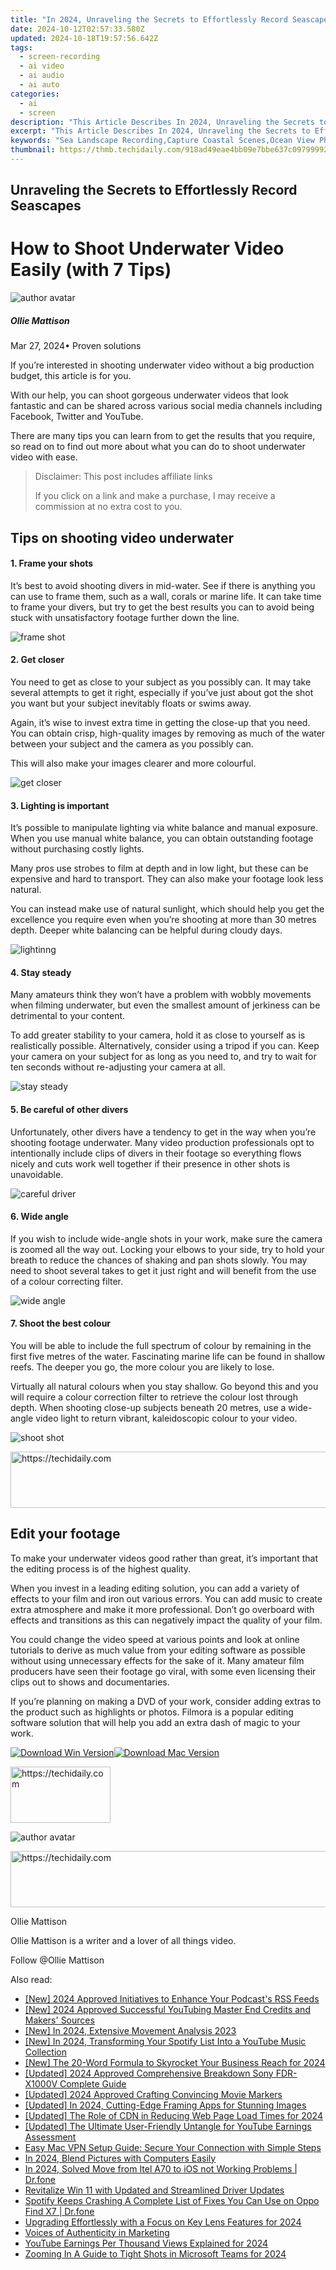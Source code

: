 ```yaml
---
title: "In 2024, Unraveling the Secrets to Effortlessly Record Seascapes"
date: 2024-10-12T02:57:33.580Z
updated: 2024-10-18T19:57:56.642Z
tags: 
  - screen-recording
  - ai video
  - ai audio
  - ai auto
categories: 
  - ai
  - screen
description: "This Article Describes In 2024, Unraveling the Secrets to Effortlessly Record Seascapes"
excerpt: "This Article Describes In 2024, Unraveling the Secrets to Effortlessly Record Seascapes"
keywords: "Sea Landscape Recording,Capture Coastal Scenes,Ocean View Photography,Seascape Filming Techniques,Easy Maritime Shots,Panoramic Water Vistas,Aquatic Sky Images"
thumbnail: https://thmb.techidaily.com/918ad49eae4bb09e7bbe637c097999923379261d114b5800bdb87d98b552aa6d.jpg
---
```


## Unraveling the Secrets to Effortlessly Record Seascapes

# How to Shoot Underwater Video Easily (with 7 Tips)

![author avatar](https://images.wondershare.com/filmora/article-images/ollie-mattison.jpg)

##### Ollie Mattison

 Mar 27, 2024• Proven solutions

 If you’re interested in shooting underwater video without a big production budget, this article is for you.

 With our help, you can shoot gorgeous underwater videos that look fantastic and can be shared across various social media channels including Facebook, Twitter and YouTube.

 There are many tips you can learn from to get the results that you require, so read on to find out more about what you can do to shoot underwater video with ease.

>  Disclaimer: This post includes affiliate links
>
>  If you click on a link and make a purchase, I may receive a commission at no extra cost to you.
>

## Tips on shooting video underwater

#### 1\. Frame your shots

 It’s best to avoid shooting divers in mid-water. See if there is anything you can use to frame them, such as a wall, corals or marine life. It can take time to frame your divers, but try to get the best results you can to avoid being stuck with unsatisfactory footage further down the line.

![frame shot](https://images.wondershare.com/filmora/article-images/frame-shot.JPG)

#### 2\. Get closer

 You need to get as close to your subject as you possibly can. It may take several attempts to get it right, especially if you’ve just about got the shot you want but your subject inevitably floats or swims away.

 Again, it’s wise to invest extra time in getting the close-up that you need. You can obtain crisp, high-quality images by removing as much of the water between your subject and the camera as you possibly can.

 This will also make your images clearer and more colourful.

![get closer](https://images.wondershare.com/filmora/article-images/get-closer-underwater.JPG)

#### 3\. Lighting is important

 It’s possible to manipulate lighting via white balance and manual exposure. When you use manual white balance, you can obtain outstanding footage without purchasing costly lights.

 Many pros use strobes to film at depth and in low light, but these can be expensive and hard to transport. They can also make your footage look less natural.

 You can instead make use of natural sunlight, which should help you get the excellence you require even when you’re shooting at more than 30 metres depth. Deeper white balancing can be helpful during cloudy days.

![lightinng](https://images.wondershare.com/filmora/article-images/lightinng-underwater.JPG)

#### 4\. Stay steady

 Many amateurs think they won’t have a problem with wobbly movements when filming underwater, but even the smallest amount of jerkiness can be detrimental to your content.

 To add greater stability to your camera, hold it as close to yourself as is realistically possible. Alternatively, consider using a tripod if you can. Keep your camera on your subject for as long as you need to, and try to wait for ten seconds without re-adjusting your camera at all.

![stay steady](https://images.wondershare.com/filmora/article-images/stay-steady-underwater.JPG)

#### 5\. Be careful of other divers

 Unfortunately, other divers have a tendency to get in the way when you’re shooting footage underwater. Many video production professionals opt to intentionally include clips of divers in their footage so everything flows nicely and cuts work well together if their presence in other shots is unavoidable.

![careful driver](https://images.wondershare.com/filmora/article-images/careful-divers.JPG)

#### 6\. Wide angle

 If you wish to include wide-angle shots in your work, make sure the camera is zoomed all the way out. Locking your elbows to your side, try to hold your breath to reduce the chances of shaking and pan shots slowly. You may need to shoot several takes to get it just right and will benefit from the use of a colour correcting filter.

![wide angle](https://images.wondershare.com/filmora/article-images/wide-angle-underwater.JPG)

#### 7\. Shoot the best colour

 You will be able to include the full spectrum of colour by remaining in the first five metres of the water. Fascinating marine life can be found in shallow reefs. The deeper you go, the more colour you are likely to lose.

 Virtually all natural colours when you stay shallow. Go beyond this and you will require a colour correction filter to retrieve the colour lost through depth. When shooting close-up subjects beneath 20 metres, use a wide-angle video light to return vibrant, kaleidoscopic colour to your video.

![shoot shot](https://images.wondershare.com/filmora/article-images/shoot-colour.JPG)

<!-- affiliate ads begin -->
<a href="https://appsumo.8odi.net/c/5597632/2049364/7443" target="_top" id="2049364">
  <img src="//a.impactradius-go.com/display-ad/7443-2049364" border="0" alt="https://techidaily.com" width="728" height="90"/>
</a>
<img height="0" width="0" src="https://appsumo.8odi.net/i/5597632/2049364/7443" style="position:absolute;visibility:hidden;" border="0" />
<!-- affiliate ads end -->

## Edit your footage

 To make your underwater videos good rather than great, it’s important that the editing process is of the highest quality.

 When you invest in a leading editing solution, you can add a variety of effects to your film and iron out various errors. You can add music to create extra atmosphere and make it more professional. Don’t go overboard with effects and transitions as this can negatively impact the quality of your film.

 You could change the video speed at various points and look at online tutorials to derive as much value from your editing software as possible without using unnecessary effects for the sake of it. Many amateur film producers have seen their footage go viral, with some even licensing their clips out to shows and documentaries.

 If you’re planning on making a DVD of your work, consider adding extras to the product such as highlights or photos. Filmora is a popular editing software solution that will help you add an extra dash of magic to your work.

[![Download Win Version](https://images.wondershare.com/filmora/guide/download-btn-win.jpg)](https://tools.techidaily.com/wondershare/filmora/download/)[![Download Mac Version](https://images.wondershare.com/filmora/guide/download-btn-mac.jpg)](https://tools.techidaily.com/wondershare/filmora/download/)

<!-- affiliate ads begin -->
<a href="https://united.elfm.net/c/5597632/2139558/4704" target="_top" id="2139558">
  <img src="//a.impactradius-go.com/display-ad/4704-2139558" border="0" alt="https://techidaily.com" width="160" height="90"/>
</a>
<img height="0" width="0" src="https://united.elfm.net/i/5597632/2139558/4704" style="position:absolute;visibility:hidden;" border="0" />
<!-- affiliate ads end -->

![author avatar](https://images.wondershare.com/filmora/article-images/ollie-mattison.jpg)

<!-- affiliate ads begin -->
<a href="https://aidotcom.pxf.io/c/5597632/2129043/19576" target="_top" id="2129043">
  <img src="//a.impactradius-go.com/display-ad/19576-2129043" border="0" alt="https://techidaily.com" width="728" height="90"/>
</a>
<img height="0" width="0" src="https://aidotcom.pxf.io/i/5597632/2129043/19576" style="position:absolute;visibility:hidden;" border="0" />
<!-- affiliate ads end -->

Ollie Mattison

Ollie Mattison is a writer and a lover of all things video.

Follow @Ollie Mattison


<ins class="adsbygoogle"
     style="display:block"
     data-ad-format="autorelaxed"
     data-ad-client="ca-pub-7571918770474297"
     data-ad-slot="1223367746"></ins>



<ins class="adsbygoogle"
     style="display:block"
     data-ad-client="ca-pub-7571918770474297"
     data-ad-slot="8358498916"
     data-ad-format="auto"
     data-full-width-responsive="true"></ins>


<span class="atpl-alsoreadstyle">Also read:</span>
<div><ul>
<li><a href="https://fox-hovers.techidaily.com/new-2024-approved-initiatives-to-enhance-your-podcasts-rss-feeds/"><u>[New] 2024 Approved Initiatives to Enhance Your Podcast's RSS Feeds</u></a></li>
<li><a href="https://youtube-sure.techidaily.com/024-approved-successful-youtubing-master-end-credits-and-makers-sources/"><u>[New] 2024 Approved Successful YouTubing Master End Credits and Makers' Sources</u></a></li>
<li><a href="https://fox-hovers.techidaily.com/new-in-2024-extensive-movement-analysis-2023/"><u>[New] In 2024, Extensive Movement Analysis 2023</u></a></li>
<li><a href="https://youtube-webster.techidaily.com/n-2024-transforming-your-spotify-list-into-a-youtube-music-collection/"><u>[New] In 2024, Transforming Your Spotify List Into a YouTube Music Collection</u></a></li>
<li><a href="https://fox-direct.techidaily.com/new-the-20-word-formula-to-skyrocket-your-business-reach-for-2024/"><u>[New] The 20-Word Formula to Skyrocket Your Business Reach for 2024</u></a></li>
<li><a href="https://fox-hovers.techidaily.com/updated-2024-approved-comprehensive-breakdown-sony-fdr-x1000v-complete-guide/"><u>[Updated] 2024 Approved Comprehensive Breakdown Sony FDR-X1000V Complete Guide</u></a></li>
<li><a href="https://fox-hovers.techidaily.com/updated-2024-approved-crafting-convincing-movie-markers/"><u>[Updated] 2024 Approved Crafting Convincing Movie Markers</u></a></li>
<li><a href="https://fox-hovers.techidaily.com/updated-in-2024-cutting-edge-framing-apps-for-stunning-images/"><u>[Updated] In 2024, Cutting-Edge Framing Apps for Stunning Images</u></a></li>
<li><a href="https://twitter-videos.techidaily.com/updated-the-role-of-cdn-in-reducing-web-page-load-times-for-2024/"><u>[Updated] The Role of CDN in Reducing Web Page Load Times for 2024</u></a></li>
<li><a href="https://facebook-record-videos.techidaily.com/updated-the-ultimate-user-friendly-untangle-for-youtube-earnings-assessment/"><u>[Updated] The Ultimate User-Friendly Untangle for YouTube Earnings Assessment</u></a></li>
<li><a href="https://techidaily.com/easy-mac-vpn-setup-guide-secure-your-connection-with-simple-steps/"><u>Easy Mac VPN Setup Guide: Secure Your Connection with Simple Steps</u></a></li>
<li><a href="https://fox-hovers.techidaily.com/in-2024-blend-pictures-with-computers-easily/"><u>In 2024, Blend Pictures with Computers Easily</u></a></li>
<li><a href="https://android-transfer.techidaily.com/in-2024-solved-move-from-itel-a70-to-ios-not-working-problems-drfone-by-drfone-transfer-from-android-transfer-from-android/"><u>In 2024, Solved Move from Itel A70 to iOS not Working Problems | Dr.fone</u></a></li>
<li><a href="https://driver-install.techidaily.com/revitalize-win-11-with-updated-and-streamlined-driver-updates/"><u>Revitalize Win 11 with Updated and Streamlined Driver Updates</u></a></li>
<li><a href="https://howto.techidaily.com/spotify-keeps-crashing-a-complete-list-of-fixes-you-can-use-on-oppo-find-x7-drfone-by-drfone-fix-android-problems-fix-android-problems/"><u>Spotify Keeps Crashing A Complete List of Fixes You Can Use on Oppo Find X7 | Dr.fone</u></a></li>
<li><a href="https://fox-hovers.techidaily.com/upgrading-effortlessly-with-a-focus-on-key-lens-features-for-2024/"><u>Upgrading Effortlessly with a Focus on Key Lens Features for 2024</u></a></li>
<li><a href="https://fox-hovers.techidaily.com/voices-of-authenticity-in-marketing/"><u>Voices of Authenticity in Marketing</u></a></li>
<li><a href="https://facebook-record-videos.techidaily.com/youtube-earnings-per-thousand-views-explained-for-2024/"><u>YouTube Earnings Per Thousand Views Explained for 2024</u></a></li>
<li><a href="https://fox-hovers.techidaily.com/zooming-in-a-guide-to-tight-shots-in-microsoft-teams-for-2024/"><u>Zooming In A Guide to Tight Shots in Microsoft Teams for 2024</u></a></li>
</ul></div>

